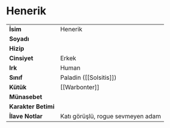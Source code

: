 # Henerik   
|  |  |  
|---|---|  
| **İsim** | Henerik|  
| **Soyadı** | |  
| **Hizip** | |  
| **Cinsiyet** | Erkek|  
| **Irk** | Human|  
| **Sınıf** | Paladin ([[Solsitis]])|  
| **Kütük** | [[Warbonter]]|  
| **Münasebet** | |  
| **Karakter Betimi** | |  
| **İlave Notlar** | Katı görüşlü, rogue sevmeyen adam|  
